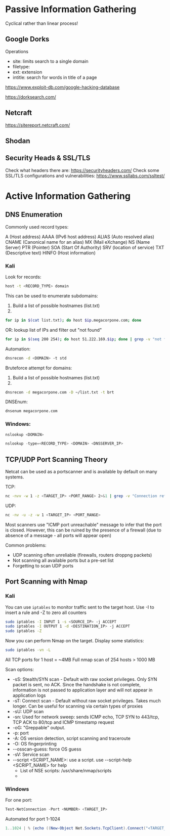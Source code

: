 # Passive Information Gathering

Cyclical rather than linear process! 

## Google Dorks
Operations
- site: limits search to a single domain
- filetype:
- ext: extension
- intitle: search for words in title of a page

https://www.exploit-db.com/google-hacking-database

https://dorksearch.com/

## Netcraft
https://sitereport.netcraft.com/


## Shodan

## Security Heads & SSL/TLS
Check what headers there are: https://securityheaders.com/
Check some SSL/TLS configurations and vulnerabilities: https://www.ssllabs.com/ssltest/

# Active Information Gathering

## DNS Enumeration
Commonly used record types:

A (Host address)
AAAA (IPv6 host address)
ALIAS (Auto resolved alias)
CNAME (Canonical name for an alias)
MX (Mail eXchange)
NS (Name Server)
PTR (Pointer)
SOA (Start Of Authority)
SRV (location of service)
TXT (Descriptive text)
HINFO (Host information)

### Kali
Look for records:
```bash
host -t <RECORD_TYPE> domain
```

This can be used to enumerate subdomains:
1. Build a list of possible hostnames (list.txt)
2. 
```bash
for ip in $(cat list.txt); do host $ip.megacorpone.com; done
```

OR: lookup list of IPs and filter out "not found"

```bash
for ip in $(seq 200 254); do host 51.222.169.$ip; done | grep -v "not found"
```

Automation:
```bash
dnsrecon -d <DOMAIN> -t std
```

Bruteforce attempt for domains:
1. Build a list of possible hostnames (list.txt)
2. 
```bash
dnsrecon -d megacorpone.com -D ~/list.txt -t brt
```

DNSEnum:
```bash
dnsenum megacorpone.com
```

### Windows:
```PowerShell
nslookup <DOMAIN>
```
```PowerShell
nslookup -type=<RECORD_TYPE> <DOMAIN> <DNSSERVER_IP>
```

## TCP/UDP Port Scanning Theory

Netcat can be used as a portscanner and is available by default on many systems.

TCP:
```bash
nc -nvv -w 1 -z <TARGET_IP> <PORT_RANGE> 2>&1 | grep -v "Connection refused"
```
UDP:
```bash
nc -nv -u -z -w 1 <TARGET_IP> <PORT_RANGE>
```

Most scanners use "ICMP port unreachable" message to infer that the port is closed. However, this can be ruined by the presence of a firewall (due to absence of a message - all ports will appear open)

Common problems:
- UDP scanning often unreliable (firewalls, routers droppng packets)
- Not scanning all available ports but a pre-set list
- Forgetting to scan UDP ports

## Port Scanning with Nmap

### Kali

You can use ```iptables``` to monitor traffic sent to the target host. Use -I to insert a rule and -Z to zero all counters
```bash
sudo iptables -I INPUT 1 -s <SOURCE_IP> -j ACCEPT
sudo iptables -I OUTPUT 1 -d <DESTINATION_IP> -j ACCEPT
sudo iptables -Z
```

Now you can perform Nmap on the target. Display some statistics:
```bash
sudo iptables -vn -L
```

All TCP ports for 1 host = ~4MB
Full nmap scan of 254 hosts > 1000 MB

Scan options:
- -sS: Stealth/SYN scan - Default with raw socket privileges. Only SYN packet is sent, no ACK. Since the handshake is not complete, information is not passed to application layer and will not appear in application logs
- -sT: Connect scan - Default without raw socket privileges. Takes much longer. Can be useful for scanning via certain types of proxies
- -sU: UDP scan
- -sn: Used for network sweep: sends ICMP echo, TCP SYN to 443/tcp, TCP ACK to 80/tcp and ICMP timestamp request
- -oG: "Greppable" output. 
- -p: port
- -A: OS version detection, script scanning and traceroute
- -O: OS fingerprinting
- --osscan-guess: force OS guess
- -sV: Service scan
- --script <SCRIPT_NAME>: use a script. use --script-help <SCRIPT_NAME> for help
  - List of NSE scripts: /usr/share/nmap/scripts
  - 

### Windows
For one port:
```PowerShell
Test-NetConnection -Port <NUMBER> <TARGET_IP>
```
Automated for port 1-1024
```PowerShell
1..1024 | % {echo ((New-Object Net.Sockets.TcpClient).Connect("<TARGET_IP>", $_)) "TCP port $_ is open"} 2>$null
```
```PowerShell

```
```PowerShell

```
```PowerShell

```
```PowerShell

```


```bash

```



